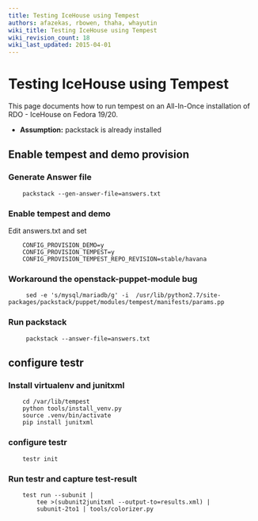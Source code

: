 ```yaml
---
title: Testing IceHouse using Tempest
authors: afazekas, rbowen, thaha, whayutin
wiki_title: Testing IceHouse using Tempest
wiki_revision_count: 18
wiki_last_updated: 2015-04-01
---
```


# Testing IceHouse using Tempest

This page documents how to run tempest on an All-In-Once installation of RDO - IceHouse on Fedora 19/20.

*   **Assumption:** packstack is already installed

## Enable tempest and demo provision

### Generate Answer file

        packstack --gen-answer-file=answers.txt

### Enable tempest and demo

Edit answers.txt and set

        CONFIG_PROVISION_DEMO=y
        CONFIG_PROVISION_TEMPEST=y
        CONFIG_PROVISION_TEMPEST_REPO_REVISION=stable/havana

### Workaround the openstack-puppet-module bug

         sed -e 's/mysql/mariadb/g' -i  /usr/lib/python2.7/site-packages/packstack/puppet/modules/tempest/manifests/params.pp

### Run packstack

         packstack --answer-file=answers.txt

## configure testr

### Install virtualenv and junitxml

        cd /var/lib/tempest
        python tools/install_venv.py
        source .venv/bin/activate
        pip install junitxml

### configure testr

        testr init

### Run testr and capture test-result

        test run --subunit | 
            tee >(subunit2junitxml --output-to=results.xml) |
            subunit-2to1 | tools/colorizer.py
